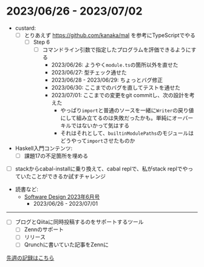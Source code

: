 # 2023/06/26 - 2023/07/02

- custard:
    - [ ] とりあえず <https://github.com/kanaka/mal> を参考にTypeScriptでやる
        - [ ] Step 6
            - [ ] コマンドライン引数で指定したプログラムを評価できるようにする
                - 2023/06/26: ようやく`module.ts`の箇所以外を直せた
                - 2023/06/27: 型チェック通せた
                - 2023/06/28 - 2023/06/29: ちょっとバグ修正
                - 2023/06/30: ここまでのバグを直してテストを通せた
                - 2023/07/01: ここまでの変更をgit commitし、次の設計を考えた
                    - やっぱり`import`と普通のソースを一緒に`Writer`の戻り値にして組み立てるのは失敗だったかも。単純にオーバーキルではないかって気はする
                    - それはそれとして、`builtinModulePaths`のモジュールはどうやって`import`させたものか
- Haskell入門コンテンツ:
    - [ ] 課題17の不足箇所を埋める
- [ ] stackからcabal-installに乗り換えて、cabal replで、私がstack replでやっていたことができるか試すチャレンジ
- 読書など:
    - [Software Design 2023年6月号](https://gihyo.jp/magazine/SD/archive/2023/202306)
        - 2023/06/26 - 2023/07/01

------

- [ ] ブログとQiitaに同時投稿するのをサポートするツール
    - [ ] Zennのサポート
    - [ ] リリース
    - [ ] Qrunchに書いていた記事をZennに

[先週の記録はこちら](https://github.com/igrep/daily-commits/blob/7a64dc04abf28d5df96f32b07c59b6462e5be299/yesterday.md)
